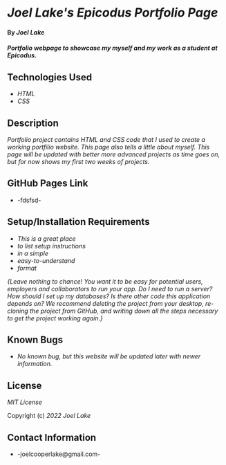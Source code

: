 # _Joel Lake's Epicodus Portfolio Page_

#### By _**Joel Lake**_

#### _Portfolio webpage to showcase my myself and my work as a student at Epicodus._

## Technologies Used

* _HTML_
* _CSS_


## Description

_Portfolio project contains HTML and CSS code that I used to create a working portfilio website. This page also tells a little about myself. This page will be updated with better more advanced projects as time goes on, but for now shows my first two weeks of projects._

## GitHub Pages Link

* -fdsfsd-

## Setup/Installation Requirements

* _This is a great place_
* _to list setup instructions_
* _in a simple_
* _easy-to-understand_
* _format_

_{Leave nothing to chance! You want it to be easy for potential users, employers and collaborators to run your app. Do I need to run a server? How should I set up my databases? Is there other code this application depends on? We recommend deleting the project from your desktop, re-cloning the project from GitHub, and writing down all the steps necessary to get the project working again.}_

## Known Bugs

* _No known bug, but this website will be updated later with newer information._

## License

_MIT License_

Copyright (c) _2022_ _Joel Lake_

## Contact Information

* -joelcooperlake@gmail.com-
